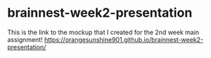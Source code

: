 # brainnest-week2-presentation
This is the link to the mockup that I created for the 2nd week main assignment!
https://orangesunshine901.github.io/brainnest-week2-presentation/
